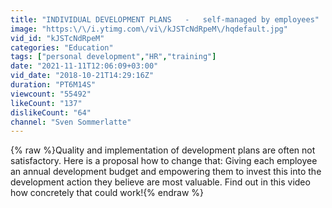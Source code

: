 ```yaml
---
title: "INDIVIDUAL DEVELOPMENT PLANS   -   self-managed by employees"
image: "https:\/\/i.ytimg.com\/vi\/kJSTcNdRpeM\/hqdefault.jpg"
vid_id: "kJSTcNdRpeM"
categories: "Education"
tags: ["personal development","HR","training"]
date: "2021-11-11T12:06:09+03:00"
vid_date: "2018-10-21T14:29:16Z"
duration: "PT6M14S"
viewcount: "55492"
likeCount: "137"
dislikeCount: "64"
channel: "Sven Sommerlatte"
---
```

{% raw %}Quality and implementation of development plans are often not satisfactory. Here is a proposal how to change that: Giving each employee an annual development budget and empowering them to invest this into the development action they believe are most valuable. Find out in this video how concretely that could work!{% endraw %}
